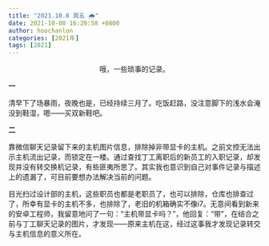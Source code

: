```yaml
---
title: "2021.10.8 周五 🌧️"
date: 2021-10-08 16:20:58 +0800
author: hoochanlon
categories: [2021年]
tags: [2021]
---
```


<p style="text-align:center">哦，一些琐事的记录。</p> <!-- more -->

**一**

清早下了场暴雨，夜晚也是，已经持续三月了。吃饭赶路，没注意脚下的浅水会淹没到鞋湿，嗯——买双新鞋吧。

**二**

靠微信聊天记录留下来的主机图片信息，排除掉非带显卡的主机。之前文控无法出示主机流出记录，而锁定在一楼。通过查找丁工离职后的新员工的入职记录，却发现并没有转交换机记录，有些匪夷所思了。其实我也意识到自己对事件记录与描述上的遗漏了，可目前要想办法解决当前的问题。

目光扫过设计部的主机，这些职员也都是老职员了，也可以排除，仓库也排查过了，所幸有显卡的主机不多，也排除了，老旧的机箱确实不像i7。无意间看到新来的安卓工程师，我留意地问了一句：“主机带显卡吗？”，他回复：“带”，在结合之前与丁工聊天记录的图片，才发现——原来主机在这，经过这事我才发现记录转交与主机信息的意义所在。
